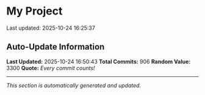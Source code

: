 # My Project


Last updated: 2025-10-24 16:25:37

















































































































































































































































































































































































































































































































































































































































































































































































































































































































































































































































































































































































































































































































































## Auto-Update Information

**Last Updated:** 2025-10-24 16:50:43
**Total Commits:** 906
**Random Value:** 3300
**Quote:** _Every commit counts!_

---
_This section is automatically generated and updated._
